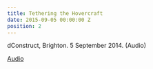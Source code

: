 ```yaml
---
title: Tethering the Hovercraft
date: 2015-09-05 00:00:00 Z
position: 2
---
```


dConstruct, Brighton. 5 September 2014. (Audio)

[Audio](http://dconstruct.s3.amazonaws.com/2014/podcast/dconstruct2014-georgina-voss.mp3)